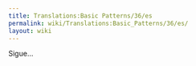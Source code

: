```yaml
---
title: Translations:Basic Patterns/36/es
permalink: wiki/Translations:Basic_Patterns/36/es/
layout: wiki
---
```


Sigue...
